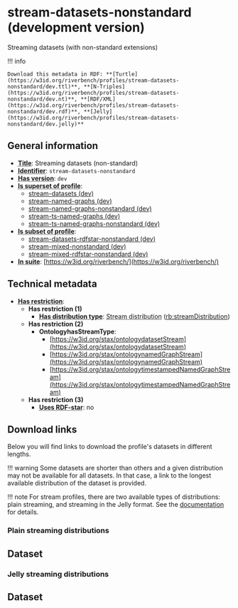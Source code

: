 # stream-datasets-nonstandard (development version)

Streaming datasets (with non-standard extensions)

!!! info

    Download this metadata in RDF: **[Turtle](https://w3id.org/riverbench/profiles/stream-datasets-nonstandard/dev.ttl)**, **[N-Triples](https://w3id.org/riverbench/profiles/stream-datasets-nonstandard/dev.nt)**, **[RDF/XML](https://w3id.org/riverbench/profiles/stream-datasets-nonstandard/dev.rdf)**, **[Jelly](https://w3id.org/riverbench/profiles/stream-datasets-nonstandard/dev.jelly)**



## General information

- **<abbr title="A name given to the resource.">Title</abbr>**: Streaming datasets (non-standard)
- **<abbr title="An unambiguous reference to the resource within a given context.">Identifier</abbr>**: `stream-datasets-nonstandard`
- **<abbr title="Version tag of an artifact">Has version</abbr>**: `dev`
- **<abbr title="Indicates that this profile contains all datasets of the other profile">Is superset of profile</abbr>**: 
    - [stream-datasets (dev)](https://w3id.org/riverbench/profiles/stream-datasets/dev)
    - [stream-named-graphs (dev)](https://w3id.org/riverbench/profiles/stream-named-graphs/dev)
    - [stream-named-graphs-nonstandard (dev)](https://w3id.org/riverbench/profiles/stream-named-graphs-nonstandard/dev)
    - [stream-ts-named-graphs (dev)](https://w3id.org/riverbench/profiles/stream-ts-named-graphs/dev)
    - [stream-ts-named-graphs-nonstandard (dev)](https://w3id.org/riverbench/profiles/stream-ts-named-graphs-nonstandard/dev)
- **<abbr title="Indicates that this profile's datasets are all in the other profile">Is subset of profile</abbr>**: 
    - [stream-datasets-rdfstar-nonstandard (dev)](https://w3id.org/riverbench/profiles/stream-datasets-rdfstar-nonstandard/dev)
    - [stream-mixed-nonstandard (dev)](https://w3id.org/riverbench/profiles/stream-mixed-nonstandard/dev)
    - [stream-mixed-rdfstar-nonstandard (dev)](https://w3id.org/riverbench/profiles/stream-mixed-rdfstar-nonstandard/dev)
- **<abbr title="Indicates the benchmark suite to which a dataset or profile belongs">In suite</abbr>**: [https://w3id.org/riverbench/](https://w3id.org/riverbench/)

## Technical metadata

- **<abbr title="Has profile restriction. The restrictions are joined with the AND operator.">Has restriction</abbr>**: 
    - **Has restriction (1)**    
        - **<abbr title="Indicates the type of RiverBench dataset distribution">Has distribution type</abbr>**: <abbr title="The dataset is distributed as a stream of RDF datasets or RDF graphs (grouped RDF stream in RDF-STaX).">Stream distribution</abbr> ([rb:streamDistribution](https://w3id.org/riverbench/schema/metadata#streamDistribution))
    - **Has restriction (2)**    
        - **OntologyhasStreamType**:     
            - [https://w3id.org/stax/ontologydatasetStream](https://w3id.org/stax/ontologydatasetStream)
            - [https://w3id.org/stax/ontologynamedGraphStream](https://w3id.org/stax/ontologynamedGraphStream)
            - [https://w3id.org/stax/ontologytimestampedNamedGraphStream](https://w3id.org/stax/ontologytimestampedNamedGraphStream)
    - **Has restriction (3)**    
        - **<abbr title="Whether the dataset uses RDF-star features.">Uses RDF-star</abbr>**: no


## Download links

Below you will find links to download the profile's datasets in different lengths.

!!! warning
    Some datasets are shorter than others and a given distribution may not be available for all datasets.
    In that case, a link to the longest available distribution of the dataset is provided.

!!! note
    For stream profiles, there are two available types of distributions: plain streaming, and streaming in the Jelly format. See the [documentation](../../documentation/dataset-release-format.md) for details.

### Plain streaming distributions

Dataset
---

### Jelly streaming distributions

Dataset
---